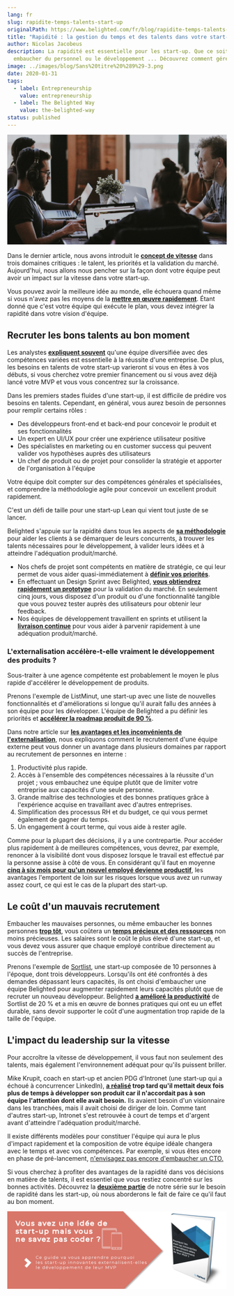 ```yaml
---
lang: fr
slug: rapidite-temps-talents-start-up
originalPath: https://www.belighted.com/fr/blog/rapidite-temps-talents-start-up
title: "Rapidité : la gestion du temps et des talents dans votre start-up"
author: Nicolas Jacobeus
description: La rapidité est essentielle pour les start-up. Que ce soit pour
  embaucher du personnel ou le développement ... Découvrez comment gérer cela !
image: ../images/blog/Sans%20titre%20%289%29-3.png
date: 2020-01-31
tags:
  - label: Entrepreneurship
    value: entrepreneurship
  - label: The Belighted Way
    value: the-belighted-way
status: published
---
```

![rapidite-startup-talent](/content/images/legacy/9Eo0dTmw-ePvyCSEukpNA.png)

Dans le dernier article, nous avons introduit le **[concept de vitesse](/fr/blog/validation-marche-start-up)** dans trois domaines critiques : le talent, les priorités et la validation du marché. Aujourd'hui, nous allons nous pencher sur la façon dont votre équipe peut avoir un impact sur la vitesse dans votre start-up.

Vous pouvez avoir la meilleure idée au monde, elle échouera quand même si vous n'avez pas les moyens de la **[mettre en œuvre rapidement](https://www.forbes.com/sites/neilpatel/2016/04/13/why-do-the-best-startups-execute-faster-than-anyone-else/#7c8b386348a2)**. Étant donné que c'est votre équipe qui exécute le plan, vous devez intégrer la rapidité dans votre vision d'équipe.

**Recruter les bons talents au bon moment**
-------------------------------------------

Les analystes **[expliquent souvent](https://www.cbinsights.com/research/startup-failure-reasons-top/)** qu'une équipe diversifiée avec des compétences variées est essentielle à la réussite d'une entreprise. De plus, les besoins en talents de votre start-up varieront si vous en êtes à vos débuts, si vous cherchez votre premier financement ou si vous avez déjà lancé votre MVP et vous vous concentrez sur la croissance.

Dans les premiers stades fluides d'une start-up, il est difficile de prédire vos besoins en talents. Cependant, en général, vous aurez besoin de personnes pour remplir certains rôles :

*   Des développeurs front-end et back-end pour concevoir le produit et ses fonctionnalités
*   Un expert en UI/UX pour créer une expérience utilisateur positive
*   Des spécialistes en marketing ou en customer success qui peuvent valider vos hypothèses auprès des utilisateurs
*   Un chef de produit ou de projet pour consolider la stratégie et apporter de l'organisation à l'équipe

Votre équipe doit compter sur des compétences générales et spécialisées, et comprendre la méthodologie agile pour concevoir un excellent produit rapidement.

C'est un défi de taille pour une start-up Lean qui vient tout juste de se lancer.

Belighted s'appuie sur la rapidité dans tous les aspects de **[sa méthodologie](/fr/blog/methode-developpement-produits-saas)** pour aider les clients à se démarquer de leurs concurrents, à trouver les talents nécessaires pour le développement, à valider leurs idées et à atteindre l'adéquation produit/marché.

*   Nos chefs de projet sont compétents en matière de stratégie, ce qui leur permet de vous aider quasi-immédiatement à **[définir vos priorités](/fr/blog/pourquoi-strategy-workshop)**.
*   En effectuant un Design Sprint avec Belighted, **[vous obtiendrez rapidement un prototype](/fr/blog/design-sprint-developpement-saas)** pour la validation du marché. En seulement cinq jours, vous disposez d'un produit ou d'une fonctionnalité tangible que vous pouvez tester auprès des utilisateurs pour obtenir leur feedback.
*   Nos équipes de développement travaillent en sprints et utilisent la **[livraison continue](/fr/blog/livraison-continue-startup)** pour vous aider à parvenir rapidement à une adéquation produit/marché.

### **L'externalisation accélère-t-elle vraiment le développement des produits ?**

Sous-traiter à une agence compétente est probablement le moyen le plus rapide d'accélérer le développement de produits.

Prenons l'exemple de ListMinut, une start-up avec une liste de nouvelles fonctionnalités et d'améliorations si longue qu'il aurait fallu des années à son équipe pour les développer. L'équipe de Belighted a pu définir les priorités et **[accélérer la roadmap produit de 90 %](/fr/clients/listminut)**.

Dans notre article sur **[les avantages et les inconvénients de l'externalisation](/fr/blog/avantages-inconvenients-externaliser-developpement-saas)**, nous expliquons comment le recrutement d'une équipe externe peut vous donner un avantage dans plusieurs domaines par rapport au recrutement de personnes en interne :

1.  Productivité plus rapide.
2.  Accès à l'ensemble des compétences nécessaires à la réussite d'un projet ; vous embauchez une équipe plutôt que de limiter votre entreprise aux capacités d'une seule personne.
3.  Grande maîtrise des technologies et des bonnes pratiques grâce à l'expérience acquise en travaillant avec d'autres entreprises.
4.  Simplification des processus RH et du budget, ce qui vous permet également de gagner du temps.
5.  Un engagement à court terme, qui vous aide à rester agile.

Comme pour la plupart des décisions, il y a une contrepartie. Pour accéder plus rapidement à de meilleures compétences, vous devrez, par exemple, renoncer à la visibilité dont vous disposez lorsque le travail est effectué par la personne assise à côté de vous. En considérant qu'il faut en moyenne **[cinq à six mois pour qu'un nouvel employé devienne productif](https://www.cgsinc.com/blog/measure-onboarding-effectiveness-with-employee-time-to-productivity)**, les avantages l'emportent de loin sur les risques lorsque vous avez un runway assez court, ce qui est le cas de la plupart des start-up.

**Le coût d'un mauvais recrutement**
------------------------------------

Embaucher les mauvaises personnes, ou même embaucher les bonnes personnes **[trop tôt](https://heleo.com/ericries-might-hiring-new-employee-soon-heres-know/7078/)**, vous coûtera un **[temps précieux et des ressources](https://hackernoon.com/hiring-woes-the-costs-of-bad-hires-and-how-to-avoid-them-413395b5ef3)** non moins précieuses. Les salaires sont le coût le plus élevé d'une start-up, et vous devez vous assurer que chaque employé contribue directement au succès de l'entreprise.

Prenons l'exemple de [Sortlist](/fr/clients/sortlist), une start-up composée de 10 personnes à l'époque, dont trois développeurs. Lorsqu'ils ont été confrontés à des demandes dépassant leurs capacités, ils ont choisi d'embaucher une équipe Belighted pour augmenter rapidement leurs capacités plutôt que de recruter un nouveau développeur. Belighted **[a amélioré la productivité](/fr/clients/sortlist)** de Sortlist de 20 % et a mis en œuvre de bonnes pratiques qui ont eu un effet durable, sans devoir supporter le coût d'une augmentation trop rapide de la taille de l'équipe.  
  

**L'impact du leadership sur la vitesse**
-----------------------------------------

Pour accroître la vitesse de développement, il vous faut non seulement des talents, mais également l'environnement adéquat pour qu'ils puissent briller.

Mike Krupit, coach en start-up et ancien PDG d'Intronet (une start-up qui a échoué à concurrencer LinkedIn), **[a réalisé](https://www.trajectify.com/blog/2017/3/16/why-didnt-intronet-succeed) trop tard qu'il mettait deux fois plus de temps à développer son produit car il n'accordait pas à son équipe l'attention dont elle avait besoin.** Ils avaient besoin d'un visionnaire dans les tranchées, mais il avait choisi de diriger de loin. Comme tant d'autres start-up, Intronet s'est retrouvée à court de temps et d'argent avant d'atteindre l'adéquation produit/marché.

Il existe différents modèles pour constituer l'équipe qui aura le plus d'impact rapidement et la composition de votre équipe idéale changera avec le temps et avec vos compétences. Par exemple, si vous êtes encore en phase de pré-lancement, [n'envisagez pas encore d'embaucher un CTO.](/blog/do-you-really-need-to-hire-a-cto-to-launch-your-startup)

Si vous cherchez à profiter des avantages de la rapidité dans vos décisions en matière de talents, il est essentiel que vous restiez concentré sur les bonnes activités. Découvrez la **[deuxième partie](/fr/blog/rapidité-priorités-start-up)** de notre série sur le besoin de rapidité dans les start-up, où nous aborderons le fait de faire ce qu'il faut au bon moment.

[![Nouveau call-to-action](/content/images/legacy/aT-qcraOXB4F5eu_1iBV7.png)](https://cta-redirect.hubspot.com/cta/redirect/1684659/4b0783da-e328-4356-8375-9e4da3107f31)